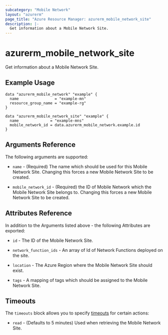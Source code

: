 ```yaml
---
subcategory: "Mobile Network"
layout: "azurerm"
page_title: "Azure Resource Manager: azurerm_mobile_network_site"
description: |-
  Get information about a Mobile Network Site.
---
```


# azurerm_mobile_network_site

Get information about a Mobile Network Site.

## Example Usage

```hcl
data "azurerm_mobile_network" "example" {
  name                = "example-mn"
  resource_group_name = "example-rg"
}

data "azurerm_mobile_network_site" "example" {
  name              = "example-mns"
  mobile_network_id = data.azurerm_mobile_network.example.id
}
```

## Arguments Reference

The following arguments are supported:

* `name` - (Required) The name which should be used for this Mobile Network Site. Changing this forces a new Mobile Network Site to be created.

* `mobile_network_id` - (Required) the ID of Mobile Network which the Mobile Network Site belongs to. Changing this forces a new Mobile Network Site to be created.

## Attributes Reference

In addition to the Arguments listed above - the following Attributes are exported:

* `id` - The ID of the Mobile Network Site.

* `network_function_ids` - An array of Id of Network Functions deployed on the site.

* `location` - The Azure Region where the Mobile Network Site should exist.

* `tags` - A mapping of tags which should be assigned to the Mobile Network Site.

## Timeouts

The `timeouts` block allows you to specify [timeouts](https://www.terraform.io/docs/configuration/resources.html#timeouts) for certain actions:

* `read` - (Defaults to 5 minutes) Used when retrieving the Mobile Network Site.
